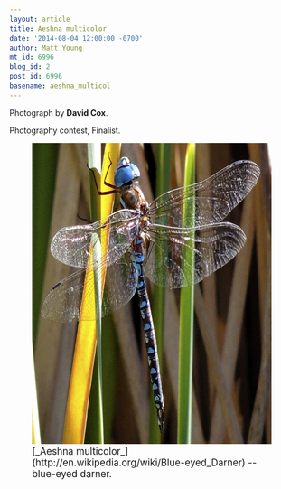 ```yaml
---
layout: article
title: Aeshna multicolor
date: '2014-08-04 12:00:00 -0700'
author: Matt Young
mt_id: 6996
blog_id: 2
post_id: 6996
basename: aeshna_multicol
---
```

Photograph by **David Cox**.

Photography contest, Finalist.

<figure>
<img src="/uploads/2014/Cox.Aeshna_multicolor.jpg" alt="Cox.Aeshna_multicolor.jpg" width="600" height="533" />
<figcaption markdown="span">
<big>[_Aeshna multicolor_](http://en.wikipedia.org/wiki/Blue-eyed_Darner) -- blue-eyed darner.</big>

</figcaption>
</figure>
